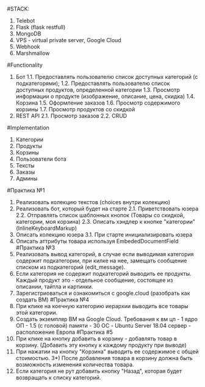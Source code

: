 #STACK:
1) Telebot
2) Flask (flask restfull)
3) MongoDB
4) VPS - virtual private server, Google Cloud
5) Webhook
6) Marshmallow

#Functionality
1) Бот
1.1. Предоставлять пользователю список доступных категорий (с подкатегорями);
1.2. Предоставлять пользователю список доступных продуктов, определенной категории
1.3. Просмотр информации о продукте (изображение, описание, цена, скидка)
1.4. Корзина
1.5. Оформление заказов
1.6. Просмотр содержимого корзины
1.7. Просмотр продуктов со скидкой
2) REST API
2.1. Просмотр заказов
2.2. CRUD

#Implementation
1) Категории
2) Продукты
3) Корзины
4) Пользователи бота
5) Тексты
6) Заказы
7) Админы

#Практика №1
1) Реализовать колекцию текстов (choices внутри колекцию)
2) Реализовать бот, который будет на старте
2.1. Приветствовать юзера
2.2. Отправлять список шаблонных кнопок
(Товары со скидкой, категории, моя корзина)
2.3. Описать хэндлер к кнопке "категории" (InlineKeyboardMarkup)
3) Описать колекцию юзера
3.1. При старте инициализировать юзера
4) Описать аттрибуты товара используя EmbededDocumentField
#Практика №3
1) Реализовать вывод категорий, в случае если выводимая категория содержит 
подкатегории, при килке на нее, замещать сообщение списком из подкатегорий 
(edit_message).
2) Если категория не содержит подкатегорий выводить ее продукты. Каждый продукт это -
отдельное сообщение, состоящее из описании, тайтла и картинки.
3) Зарегистриоваться и ознакомиться с google.cloud (разобрать как создать ВМ)
#Практика №4
1) При клике на коечную категорию иерархии выводить все товары этой категории.
2) Создать экземпляр ВМ на Google Cloud.
Требования к вм
цп - 1 ядро
ОП - 1.5 (с головой)
памяти - 30
ОС - Ubuntu Server 18.04
сервер - расположение Европа
#Практика #5
1) При клике на кнопку добавить в корзину - добавлять товар в корзину. (Добавить эту кнопку к каждому продукту при выводе)
2) При нажатии на кнопку "Корзина" выводить ее содержимое с общей стоимостью.
3*) После добавления товара в корзину должна быть возможность изменения количества товара.
4) Если категория не рут добавить кнопку "Назад", которая будет возвращать к списку категорий.